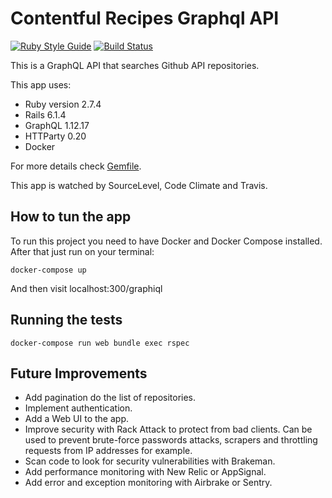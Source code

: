 # Contentful Recipes Graphql API
[![Ruby Style Guide](https://img.shields.io/badge/code_style-rubocop-brightgreen.svg)](https://github.com/rubocop-hq/rubocop) 
[![Build Status](https://app.travis-ci.com/aranhaqg/repo-search-api.svg?branch=main)](https://app.travis-ci.com/aranhaqg/repo-search-api) 
<!-- [![SourceLevel](https://app.sourcelevel.io/github/aranhaqg/-/contentful-recipes.svg)](https://app.sourcelevel.io/github/aranhaqg/-/contentful-recipes)  -->
<!-- [![Maintainability](https://api.codeclimate.com/v1/badges/0f46ce2dd832c2015eb5/maintainability)](https://codeclimate.com/github/aranhaqg/contentful-recipes/maintainability) -->

This is a GraphQL API that searches Github API repositories.

This app uses:

* Ruby version 2.7.4
* Rails 6.1.4
* GraphQL 1.12.17
* HTTParty 0.20
* Docker

For more details check [Gemfile](Gemfile).

This app is watched by SourceLevel, Code Climate and Travis.
## How to tun the app
To run this project you need to have Docker and Docker Compose installed. After that just run on your terminal:

```
docker-compose up
```
And then visit localhost:300/graphiql

## Running the tests

```
docker-compose run web bundle exec rspec
```
## Future Improvements

* Add pagination do the list of repositories.
* Implement authentication.
* Add a Web UI to the app.
* Improve security with Rack Attack to protect from bad clients. Can be used to prevent brute-force passwords attacks, scrapers and throttling requests from IP addresses for example.
* Scan code to look for security vulnerabilities with Brakeman.
* Add performance monitoring with New Relic or AppSignal.  
* Add error and exception monitoring with Airbrake or Sentry.  

